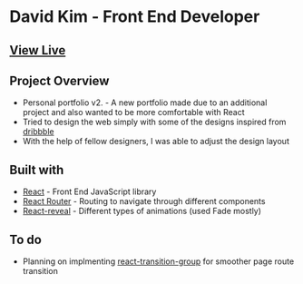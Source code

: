 # David Kim - Front End Developer

## [View Live](https://holahoon.com/)

## Project Overview

- Personal portfolio v2. - A new portfolio made due to an additional project and also wanted to be more comfortable with React
- Tried to design the web simply with some of the designs inspired from [dribbble](https://dribbble.com/)
- With the help of fellow designers, I was able to adjust the design layout

## Built with

- [React](https://github.com/facebook/react) - Front End JavaScript library
- [React Router](https://github.com/ReactTraining/react-router) - Routing to navigate through different components
- [React-reveal](https://www.react-reveal.com/) - Different types of animations (used Fade mostly)

## To do

- Planning on implmenting [react-transition-group](https://reactcommunity.org/react-transition-group/) for smoother page route transition
